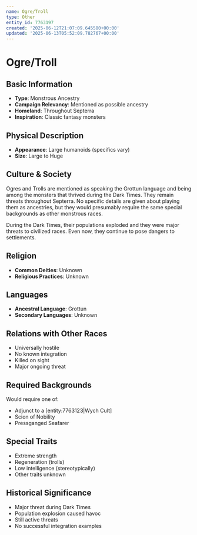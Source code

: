 ```yaml
---
name: Ogre/Troll
type: Other
entity_id: 7763197
created: '2025-06-12T21:07:09.645580+00:00'
updated: '2025-06-13T05:52:09.782767+00:00'
---
```


# Ogre/Troll

## Basic Information
- **Type**: Monstrous Ancestry
- **Campaign Relevancy**: Mentioned as possible ancestry
- **Homeland**: Throughout Septerra
- **Inspiration**: Classic fantasy monsters

## Physical Description
- **Appearance**: Large humanoids (specifics vary)
- **Size**: Large to Huge

## Culture & Society
Ogres and Trolls are mentioned as speaking the Grottun language and being among the monsters that thrived during the Dark Times. They remain threats throughout Septerra. No specific details are given about playing them as ancestries, but they would presumably require the same special backgrounds as other monstrous races.

During the Dark Times, their populations exploded and they were major threats to civilized races. Even now, they continue to pose dangers to settlements.

## Religion
- **Common Deities**: Unknown
- **Religious Practices**: Unknown

## Languages
- **Ancestral Language**: Grottun
- **Secondary Languages**: Unknown

## Relations with Other Races
- Universally hostile
- No known integration
- Killed on sight
- Major ongoing threat

## Required Backgrounds
Would require one of:
- Adjunct to a [entity:7763123|Wych Cult]
- Scion of Nobility
- Pressganged Seafarer

## Special Traits
- Extreme strength
- Regeneration (trolls)
- Low intelligence (stereotypically)
- Other traits unknown

## Historical Significance
- Major threat during Dark Times
- Population explosion caused havoc
- Still active threats
- No successful integration examples